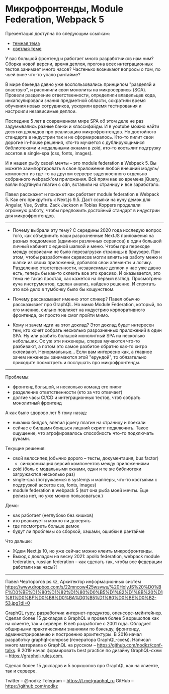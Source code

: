 # Микрофронтенды, Module Federation, Webpack 5

Презентация доступна по следующим ссылкам:
- [темная тема](https://nodkz.github.io/conf-talks/talks/2020.10.26-webpack-federation/index.html)
- [светлая теме](https://nodkz.github.io/conf-talks/talks/2020.10.26-webpack-federation/white.html)

У вас большой фронтенд и работает много разработчиков нам ним? Сборка новой версии, время деплоя, прогона всех интеграционных тестов занимает много часов? Частенько возникают вопросы о том, по чьей вине что-то упало рантайме?

В мире бэкенда давно уже воспользовались принципом "разделяй и властвую", и распилили свои монолиты на микросервисы (SOA). Провели разделение ответственности, определили владельцев кода, инкапсулировали знания предметной области, сократили время обучения новых сотрудников, ускорили время тестирования и настроили независимые деплои.

Последние 5 лет в современном мире SPA об этом деле не раз задумывались разные банки и классифайды. И в youtube можно найти десятки докладов про реализацию микрофронтендов. Но достойного стандарта в индустрии так и не сформировалось. Кто-то пилит свои дорогие in-house решения, кто-то мучается с дублирующимися библиотеками и модальными окнами в zoid, кто-то костылит подгрузку ассетов в single-spa (css, fonts, images).

И я нашел рыбу своей мечты – это module federation в Webpack 5. Вы можете заимпортировать в свое приложение любой внешний модуль/компонент из где-то на другом сервере задеплоенного  отдельно собранного webpack'ом приложения. Всё прям как во времена jQuery, взяли подтянули плагин с cdn, вставили на страницу и все заработало.

Павел расскажет и покажет как работает module federation в Webpack 5. Как его прикрутить к Next.js 9.5. Даст ссылки на кучу демок для Angular, Vue, Svelte. Zack Jackson и Tobias Koppers проделали огромную работу, чтобы предложить достойный стандарт в индустрии для микрофронтендов.

------

- Почему выбрали эту тему?
С середины 2020 года исследую вопрос того, как объединить наши разрозненные NextJS приложения на разных поддоменах (админки различных сервисов) в один большой личный кабинет с единой шапкой и меню. Чтобы при переходе между сервисами не было перезагрузки страницы в браузере. При этом, чтобы разработчики сервисов могли влиять на работу меню и шапки из своих приложений, добавляя свои элементы и логику. Разделение ответственности, независимые деплои у нас уже давно есть, теперь бы как-то склеить все это красиво. И оказывается, это тема не такая простая, как кажется на первый взгляд. Просмотрено куча инструментов, сделан анализ, найдено решение. И спрятать это всё дело в тумбочку было бы кощунством.

- Почему рассказывает именно этот спикер?
Павел обычно рассказывает про GraphQL. Но мимо Module Federation, который, по его мнению, сильно повлияет на индустрию корпоративного фронтенда, он просто не смог пройти мимо.

- Кому и зачем идти на этот доклад?
Этот доклад будет интересен тем, кто хочет собрать несколько разрозненных приложений в один SPA. Ну или разбить большой монолитный SPA на несколько небольших. Ох уж эти инженеры, сперва мучаются что-то разбивают, а потом это самое разбитое обратно как-то хитро склеивают. Ненормальные... Если вам интересно как, а главное зачем инженеры занимаются этой "ерундой", то обязательно приходите посмотреть и послушать про микрофронтенды.

-----

Проблемы:
- фронтенд большой, и несколько команд его пилят
- разделение ответственности (кто за что отвечает)
- долгие часы CI/CD и интеграционных тестов, чтоб собрать монолитный фронтенд

А как было здорово лет 5 тому назад:
- никаких билдов, влепил jquery плагин на страницу и поехали
- сейчас с билдами боишься лишний скрипт подключить. Такое ощущение, что атрофировалось способность что-то подключать руками.

Текущие решения:
- свой велосипед (обычно дорого – тесты, документация, bus factor)
  - синхронизация версий компонентов между приложениями
- zoid (боль с модальными окнами, одни и те же библиотеки загружаются несколько раз)
- single-spa (погружаемся в systemjs и мапперы, что-то костылим с подгрузкой ассетов css, fonts, images)
- module federation в webpack 5 (вот она рыба моей мечты. Еще релиза нет, но уже можно пользоваться.)

Демо:
- как работает (неглубоко без кишков)
- кто реализует и можно ли доверять
- где посмотреть больше демок
- будут ли проблемы со сборкой, хэшами, ошибки в рантайме

Что дальше:
- Ждем Next.js 10, но уже сейчас можно клеить микрофронтенды.
- Выход с докладом на весну 2021: apollo federation, webpack module federation, russian federation – как сделать так, чтобы все федерации работали как часы?!

--------

Павел Черторогов
ps.kz, Архитектор информационных систем
<https://www.dropbox.com/s/22mncow425wsvwu/%20HolyJS%20%D0%BF%D0%BE%D1%80%D1%82%D1%80%D0%B5%D1%82%D1%8B%20%D1%81%D0%BF%D0%B8%D0%BA%D0%B5%D1%80%D0%BE%D0%B2-53.jpg?dl=0>

GraphQL гуру, разработчик интернет-продуктов, опенсорс-мейнтейнер. Сделал более 15 докладов о GraphQL и провел более 5 воркшопов как на клиенте, так и сервере. В веб разработке с 2001 года. Обладает обширными практическими знаниями по бэкенду, фронтенду, администрированию и построению архитектуры. В 2016 начал разработку graphql-compose (генератора GraphQL-схем). Написал много материала о GraphQL на русском – <https://github.com/nodkz/conf-talks>. В 2019 начал формировать best practice по дизайну GraphQL-схем – <https://graphql-rules.com>.

Сделал более 15 докладов и 5 воркшопов про GraphQL как на клиенте, так и сервере.

Twitter – @nodkz
Telegram – <https://t.me/graphql_ru>
GitHub – <https://github.com/nodkz>
